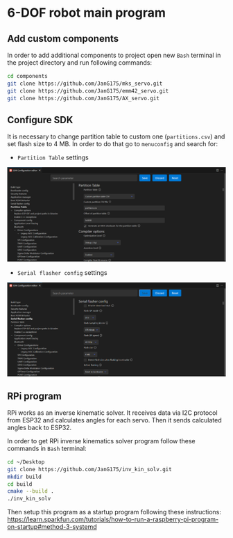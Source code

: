 # 6-DOF robot main program

## Add custom components
In order to add additional components to project open new `Bash` terminal in the project directory and run following commands:

```bash
cd components
git clone https://github.com/JanG175/mks_servo.git
git clone https://github.com/JanG175/emm42_servo.git
git clone https://github.com/JanG175/AX_servo.git
```

## Configure SDK
It is necessary to change partition table to custom one (`partitions.csv`) and set flash size to 4 MB. In order to do that go to `menuconfig` and search for:
* `Partition Table` settings

![Partition table settings](README_images/image.png)

* `Serial flasher config` settings

![Flash size settings](README_images/image-1.png)

## RPi program
RPi works as an inverse kinematic solver. It receives data via I2C protocol from ESP32 and calculates angles for each servo. Then it sends calculated angles back to ESP32.

In order to get RPi inverse kinematics solver program follow these commands in `Bash` terminal:

```bash
cd ~/Desktop
git clone https://github.com/JanG175/inv_kin_solv.git
mkdir build
cd build
cmake --build .
./inv_kin_solv
```

Then setup this program as a startup program following these instructions:
https://learn.sparkfun.com/tutorials/how-to-run-a-raspberry-pi-program-on-startup#method-3-systemd